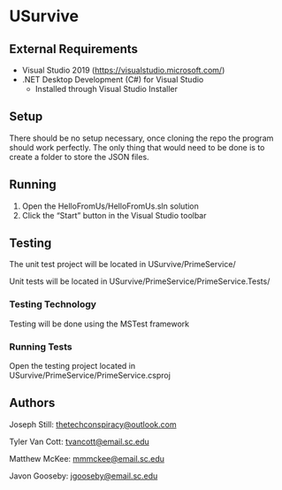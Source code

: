 # USurvive


## External Requirements



*   Visual Studio 2019 (https://visualstudio.microsoft.com/)
*   .NET Desktop Development (C#) for Visual Studio
    *   Installed through Visual Studio Installer

## Setup

There should be no setup necessary, once cloning the repo the program should work perfectly. The only thing that would need to be done is to create a folder to store the  JSON files.


## Running



1. Open the HelloFromUs/HelloFromUs.sln solution
2. Click the “Start” button in the Visual Studio toolbar


## Testing

The unit test project will be located in USurvive/PrimeService/

Unit tests will be located in USurvive/PrimeService/PrimeService.Tests/


### Testing Technology

Testing will be done using the MSTest framework


### Running Tests

Open the testing project located in USurvive/PrimeService/PrimeService.csproj


## Authors

Joseph Still: thetechconspiracy@outlook.com

 Tyler Van Cott: tvancott@email.sc.edu

Matthew McKee: mmmckee@email.sc.edu

Javon Gooseby: jgooseby@email.sc.edu
